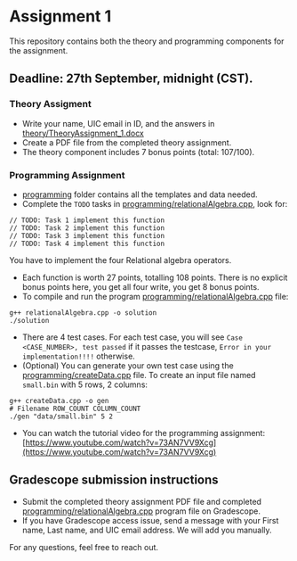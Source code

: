 # Assignment 1
This repository contains both the theory and programming components for the assignment.

## Deadline: 27th September, midnight (CST).

### Theory Assigment
- Write your name, UIC email in ID, and the answers in [theory/TheoryAssignment_1.docx](theory/TheoryAssignment_1.docx)
- Create a PDF file from the completed theory assignment.
- The theory component includes 7 bonus points (total: 107/100).

### Programming Assignment
- [programming](programming) folder contains all the templates and data needed.
- Complete the `TODO` tasks in [programming/relationalAlgebra.cpp](programming/relationalAlgebra.cpp), look for:
```shell
// TODO: Task 1 implement this function
// TODO: Task 2 implement this function
// TODO: Task 3 implement this function
// TODO: Task 4 implement this function
```
You have to implement the four Relational algebra operators.
- Each function is worth 27 points, totalling 108 points. There is no explicit bonus points here, you get all four write, you get 8 bonus points.
- To compile and run the program [programming/relationalAlgebra.cpp](programming/relationalAlgebra.cpp) file:
```shell
g++ relationalAlgebra.cpp -o solution
./solution
```
- There are 4 test cases. For each test case, you will see `Case <CASE_NUMBER>, test passed` if it passes the testcase, `Error in your implementation!!!!` otherwise.   
- (Optional) You can generate your own test case using the [programming/createData.cpp](programming/createData.cpp) file.
To create an input file named `small.bin` with 5 rows, 2 columns: 
```shell
g++ createData.cpp -o gen
# Filename ROW_COUNT COLUMN_COUNT
./gen "data/small.bin" 5 2
```
- You can watch the tutorial video for the programming assignment: [https://www.youtube.com/watch?v=73AN7VV9Xcg](https://www.youtube.com/watch?v=73AN7VV9Xcg)

## Gradescope submission instructions
- Submit the completed theory assignment PDF file and completed [programming/relationalAlgebra.cpp](programming/relationalAlgebra.cpp) program file on Gradescope.
- If you have Gradescope access issue, send a message with your First name, Last name, and UIC email address. We will add you manually.


For any questions, feel free to reach out.